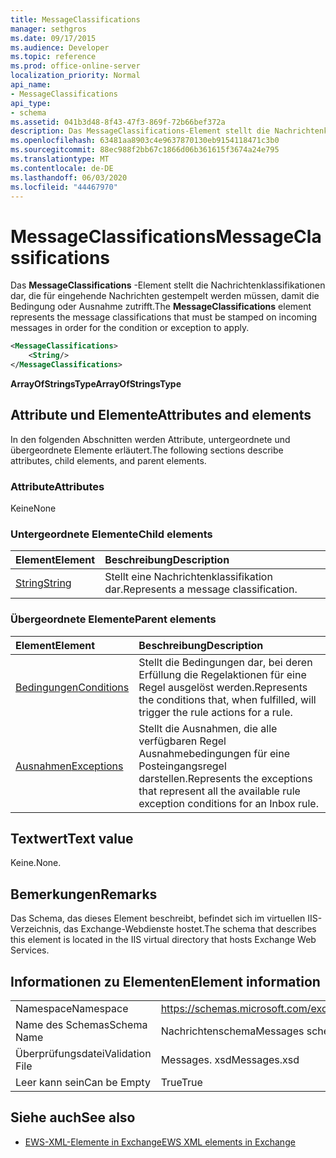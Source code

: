 ```yaml
---
title: MessageClassifications
manager: sethgros
ms.date: 09/17/2015
ms.audience: Developer
ms.topic: reference
ms.prod: office-online-server
localization_priority: Normal
api_name:
- MessageClassifications
api_type:
- schema
ms.assetid: 041b3d48-8f43-47f3-869f-72b66bef372a
description: Das MessageClassifications-Element stellt die Nachrichtenklassifikationen dar, die für eingehende Nachrichten gestempelt werden müssen, damit die Bedingung oder Ausnahme zutrifft.
ms.openlocfilehash: 63481aa8903c4e9637870130eb9154118471c3b0
ms.sourcegitcommit: 88ec988f2bb67c1866d06b361615f3674a24e795
ms.translationtype: MT
ms.contentlocale: de-DE
ms.lasthandoff: 06/03/2020
ms.locfileid: "44467970"
---
```

# <a name="messageclassifications"></a><span data-ttu-id="29bbc-103">MessageClassifications</span><span class="sxs-lookup"><span data-stu-id="29bbc-103">MessageClassifications</span></span>

<span data-ttu-id="29bbc-104">Das **MessageClassifications** -Element stellt die Nachrichtenklassifikationen dar, die für eingehende Nachrichten gestempelt werden müssen, damit die Bedingung oder Ausnahme zutrifft.</span><span class="sxs-lookup"><span data-stu-id="29bbc-104">The **MessageClassifications** element represents the message classifications that must be stamped on incoming messages in order for the condition or exception to apply.</span></span> 
  
```XML
<MessageClassifications>
    <String/>
</MessageClassifications>
```

 <span data-ttu-id="29bbc-105">**ArrayOfStringsType**</span><span class="sxs-lookup"><span data-stu-id="29bbc-105">**ArrayOfStringsType**</span></span>
## <a name="attributes-and-elements"></a><span data-ttu-id="29bbc-106">Attribute und Elemente</span><span class="sxs-lookup"><span data-stu-id="29bbc-106">Attributes and elements</span></span>

<span data-ttu-id="29bbc-107">In den folgenden Abschnitten werden Attribute, untergeordnete und übergeordnete Elemente erläutert.</span><span class="sxs-lookup"><span data-stu-id="29bbc-107">The following sections describe attributes, child elements, and parent elements.</span></span>
  
### <a name="attributes"></a><span data-ttu-id="29bbc-108">Attribute</span><span class="sxs-lookup"><span data-stu-id="29bbc-108">Attributes</span></span>

<span data-ttu-id="29bbc-109">Keine</span><span class="sxs-lookup"><span data-stu-id="29bbc-109">None</span></span>
  
### <a name="child-elements"></a><span data-ttu-id="29bbc-110">Untergeordnete Elemente</span><span class="sxs-lookup"><span data-stu-id="29bbc-110">Child elements</span></span>

|<span data-ttu-id="29bbc-111">**Element**</span><span class="sxs-lookup"><span data-stu-id="29bbc-111">**Element**</span></span>|<span data-ttu-id="29bbc-112">**Beschreibung**</span><span class="sxs-lookup"><span data-stu-id="29bbc-112">**Description**</span></span>|
|:-----|:-----|
|[<span data-ttu-id="29bbc-113">String</span><span class="sxs-lookup"><span data-stu-id="29bbc-113">String</span></span>](string.md) <br/> |<span data-ttu-id="29bbc-114">Stellt eine Nachrichtenklassifikation dar.</span><span class="sxs-lookup"><span data-stu-id="29bbc-114">Represents a message classification.</span></span>  <br/> |
   
### <a name="parent-elements"></a><span data-ttu-id="29bbc-115">Übergeordnete Elemente</span><span class="sxs-lookup"><span data-stu-id="29bbc-115">Parent elements</span></span>

|<span data-ttu-id="29bbc-116">**Element**</span><span class="sxs-lookup"><span data-stu-id="29bbc-116">**Element**</span></span>|<span data-ttu-id="29bbc-117">**Beschreibung**</span><span class="sxs-lookup"><span data-stu-id="29bbc-117">**Description**</span></span>|
|:-----|:-----|
|[<span data-ttu-id="29bbc-118">Bedingungen</span><span class="sxs-lookup"><span data-stu-id="29bbc-118">Conditions</span></span>](conditions.md) <br/> |<span data-ttu-id="29bbc-119">Stellt die Bedingungen dar, bei deren Erfüllung die Regelaktionen für eine Regel ausgelöst werden.</span><span class="sxs-lookup"><span data-stu-id="29bbc-119">Represents the conditions that, when fulfilled, will trigger the rule actions for a rule.</span></span>  <br/> |
|[<span data-ttu-id="29bbc-120">Ausnahmen</span><span class="sxs-lookup"><span data-stu-id="29bbc-120">Exceptions</span></span>](exceptions.md) <br/> |<span data-ttu-id="29bbc-121">Stellt die Ausnahmen, die alle verfügbaren Regel Ausnahmebedingungen für eine Posteingangsregel darstellen.</span><span class="sxs-lookup"><span data-stu-id="29bbc-121">Represents the exceptions that represent all the available rule exception conditions for an Inbox rule.</span></span>  <br/> |
   
## <a name="text-value"></a><span data-ttu-id="29bbc-122">Textwert</span><span class="sxs-lookup"><span data-stu-id="29bbc-122">Text value</span></span>

<span data-ttu-id="29bbc-123">Keine.</span><span class="sxs-lookup"><span data-stu-id="29bbc-123">None.</span></span>
  
## <a name="remarks"></a><span data-ttu-id="29bbc-124">Bemerkungen</span><span class="sxs-lookup"><span data-stu-id="29bbc-124">Remarks</span></span>

<span data-ttu-id="29bbc-125">Das Schema, das dieses Element beschreibt, befindet sich im virtuellen IIS-Verzeichnis, das Exchange-Webdienste hostet.</span><span class="sxs-lookup"><span data-stu-id="29bbc-125">The schema that describes this element is located in the IIS virtual directory that hosts Exchange Web Services.</span></span>
  
## <a name="element-information"></a><span data-ttu-id="29bbc-126">Informationen zu Elementen</span><span class="sxs-lookup"><span data-stu-id="29bbc-126">Element information</span></span>

|||
|:-----|:-----|
|<span data-ttu-id="29bbc-127">Namespace</span><span class="sxs-lookup"><span data-stu-id="29bbc-127">Namespace</span></span>  <br/> |https://schemas.microsoft.com/exchange/services/2006/messages  <br/> |
|<span data-ttu-id="29bbc-128">Name des Schemas</span><span class="sxs-lookup"><span data-stu-id="29bbc-128">Schema Name</span></span>  <br/> |<span data-ttu-id="29bbc-129">Nachrichtenschema</span><span class="sxs-lookup"><span data-stu-id="29bbc-129">Messages schema</span></span>  <br/> |
|<span data-ttu-id="29bbc-130">Überprüfungsdatei</span><span class="sxs-lookup"><span data-stu-id="29bbc-130">Validation File</span></span>  <br/> |<span data-ttu-id="29bbc-131">Messages. xsd</span><span class="sxs-lookup"><span data-stu-id="29bbc-131">Messages.xsd</span></span>  <br/> |
|<span data-ttu-id="29bbc-132">Leer kann sein</span><span class="sxs-lookup"><span data-stu-id="29bbc-132">Can be Empty</span></span>  <br/> |<span data-ttu-id="29bbc-133">True</span><span class="sxs-lookup"><span data-stu-id="29bbc-133">True</span></span>  <br/> |
   
## <a name="see-also"></a><span data-ttu-id="29bbc-134">Siehe auch</span><span class="sxs-lookup"><span data-stu-id="29bbc-134">See also</span></span>



- [<span data-ttu-id="29bbc-135">EWS-XML-Elemente in Exchange</span><span class="sxs-lookup"><span data-stu-id="29bbc-135">EWS XML elements in Exchange</span></span>](ews-xml-elements-in-exchange.md)

